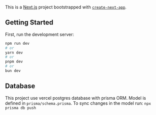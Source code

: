 This is a [Next.js](https://nextjs.org/) project bootstrapped with [`create-next-app`](https://github.com/vercel/next.js/tree/canary/packages/create-next-app).

## Getting Started

First, run the development server:

```bash
npm run dev
# or
yarn dev
# or
pnpm dev
# or
bun dev
```

## Database
This project use vercel postgres database with prisma ORM. Model is defined in `prisma/schema.prisma`. To sync changes in the model run: `npx prisma db push`
